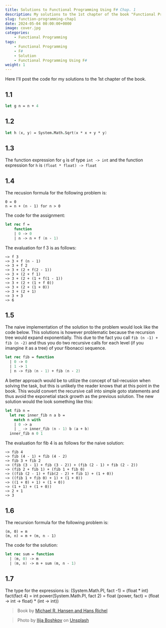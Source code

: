 ```yaml
---
title: Solutions to Functional Programming Using F# Chap. 1
description: My solutions to the 1st chapter of the book "Functional Programming Using F# by Michael R. Hansen and Hans Rischel"
slug: function-programming-chap1
date: 2024-05-04 00:00:00+0000
image: cover.jpg
categories:
    - Functional Programming
tags:
    - Functional Programming
    - F#
    - Solution
    - Functional Programming Using F#
weight: 1
---
```


Here I'll post the code for my solutions to the 1st chapter of the book.

## 1.1


```fsharp
let g n = n + 4
```

## 1.2

```fsharp
let h (x, y) = System.Math.Sqrt(x * x + y * y)
```

## 1.3

The function expression for `g` is of type `int -> int` and the function expression for `h` is `(float * float) -> float`


## 1.4
The recusion formula for the following problem is: 

```
0 = 0
n = n + (n - 1) for n > 0
```

The code for the assignment:

```fsharp
let rec f =
    function
    | 0 -> 0
    | n -> n + f (n - 1)
```

The evaluation for f 3 is as follows:

```
~> f 3
~> 3 + f (n - 1)
~> 3 + f 2
~> 3 + (2 + f(2 - 1)) 
~> 3 + (2 + f 1)
~> 3 + (2 + (1 + f(1 - 1))
~> 3 + (2 + (1 + f 0))
~> 3 + (2 + (1 + 0))
~> 3 + (2 + 1)
~> 3 + 3
~> 6
```

## 1.5

The naive implementation of the solution to the problem would look like the code below.
This solutions is however problematic because the recursion tree would expand exponentially.
This due to the fact you call `fib (n -1) + fib (n -2)` and thus you do two recursive calls for each level
(if you imangine it as a tree) of your fibonacci sequence.

```fsharp
let rec fib = function
  | 0 -> 0
  | 1 -> 1
  | n -> fib (n - 1) + fib (n - 2)
```

A better approach would be to utilize the concept of tail-recusion when solving the task, but this is unlikely the reader knows that at this point in the book.
This would convert the recursive call into simple goto statements and thus avoid the exponetial stack growth as the previous solution.
The new solution would the look something like this:

```fsharp
let fib n = 
  let rec inner_fib n a b =
    match n with
    | 0 -> a
    | _ -> inner_fib (n - 1) b (a + b)
  inner_fib n 0 1
```

The evaluation for fib 4 is as follows for the naive solution:

```
~> fib 4 
~> fib (4 - 1) + fib (4 - 2)
~> fib 3 + fib 2
~> (fib (3 - 1) + fib (3 - 2)) + (fib (2 - 1) + fib (2 - 2))
~> (fib 2 + fib 1) + (fib 1 + fib 0)
~> ((fib (2 - 1) + fib(2 - 2) + fib 1) + (1 + 0))
~> ((fib 1 + fib 0) + 1) + (1 + 0))
~> ((1 + 0) + 1) + (1 + 0))
~> (1 + 1) + (1 + 0))
~> 2 + 1
~> 3
```

## 1.6

The recursion formula for the following problem is:

```
(m, 0) = m
(m, n) = m + (m, n - 1)
```

The code for the solution: 

```fsharp 
let rec sum = function
  | (m, 0) -> m
  | (m, n) -> m + sum (m, n - 1)
```

## 1.7

The type for the expressions is:
(System.Math.PI, fact -1) = (float * int)
fact(fact 4) = int
power(System.Math.PI, fact 2) = float
(power, fact) = (float -> int -> float) * (int -> int))

 > Book by [Michael R. Hansen and Hans Richel](https://www.cambridge.org/us/universitypress/subjects/computer-science/programming-languages-and-applied-logic/functional-programming-using-f?format=HB&isbn=9781107019027)

 > Photo by [Ilija Boshkov](https://unsplash.com/@boshkov?utm_source=unsplash&utm_medium=referral&utm_content=creditCopyText) on [Unsplash](https://unsplash.com/photos/0nI1DczRQAM?utm_source=unsplash&utm_medium=referral&utm_content=creditCopyText)
  
